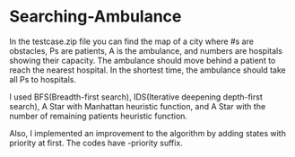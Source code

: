 # Searching-Ambulance
In the testcase.zip file you can find the map of a city where #s are obstacles, Ps are patients, A is the ambulance, and numbers are hospitals showing their capacity. The ambulance should move behind a patient to reach the nearest hospital. In the shortest time, the ambulance should take all Ps to hospitals.

I used BFS(Breadth-first search), IDS(Iterative deepening depth-first search), A Star with Manhattan heuristic function, and A Star with the number of remaining patients heuristic function. 

Also, I implemented an improvement to the algorithm by adding states with priority at first. The codes have -priority suffix.

